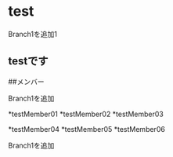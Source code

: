 # test
Branch1を追加1

testです
------------------------

##メンバー

Branch1を追加

*testMember01
*testMember02
*testMember03

*testMember04
*testMember05
*testMember06

Branch1を追加